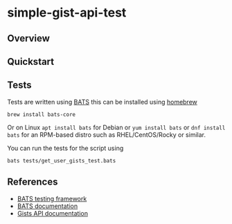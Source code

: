 # simple-gist-api-test

## Overview 


## Quickstart


## Tests

Tests are written using [BATS][BATS] this can be installed using [homebrew][homebrew]

```
brew install bats-core
```

Or on Linux `apt install bats` for Debian or `yum install bats` or `dnf install bats` 
for an RPM-based distro such as RHEL/CentOS/Rocky or similar.

You can run the tests for the script using 

```
bats tests/get_user_gists_test.bats
```



## References

* [BATS testing framework][BATS]
* [BATS documentation][BATS Docs]
* [Gists API documentation][Gists API]

[BATS]: https://github.com/bats-core/bats-core
[BATS Docs]: https://bats-core.readthedocs.io/en/stable/
[homebrew]: https://brew.sh
[Gists API]: https://docs.github.com/en/rest/gists
